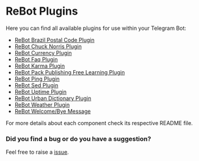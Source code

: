 # ReBot Plugins

Here you can find all available plugins for use within your Telegram Bot:

- [ReBot Brazil Postal Code Plugin](rebot-brazil-postalcode-plugin/README.md)
- [ReBot Chuck Norris Plugin](rebot-chuck-norris-plugin/README.md)
- [ReBot Currency Plugin](rebot-currency-plugin/README.md)
- [ReBot Faq Plugin](rebot-faq-plugin/README.md)
- [ReBot Karma Plugin](rebot-karma-plugin/README.md)
- [ReBot Pack Publishing Free Learning Plugin](rebot-packt-free-learning-plugin/README.md)
- [ReBot Ping Plugin](rebot-ping-plugin/README.md)
- [ReBot Sed Plugin](rebot-sed-plugin/README.md)
- [ReBot Uptime Plugin](rebot-uptime-plugin/README.md)
- [ReBot Urban Dictionary Plugin](rebot-urban-dictionary-plugin/README.md)
- [ReBot Weather Plugin](rebot-weather-plugin/README.md)
- [ReBot Welcome/Bye Message](rebot-welcome-message-plugin/README.md)


For more details about each component check its respective README file.

### Did you find a bug or do you have a suggestion?
Feel free to raise a [issue](https://github.com/rebasing-xyz/rebot/rebot/issues/new).